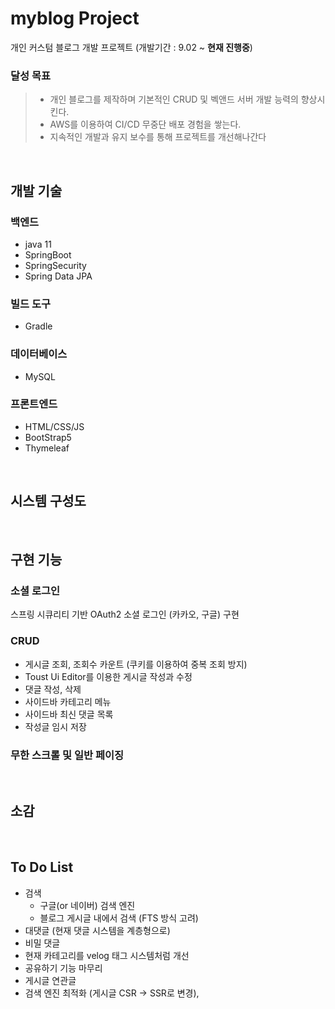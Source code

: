 # myblog Project

개인 커스텀 블로그 개발 프로젝트 (개발기간 : 9.02 ~ <b>현재 진행중</b>)

### 달성 목표
>- 개인 블로그를 제작하며 기본적인 CRUD 및 벡앤드 서버 개발 능력의 향상시킨다. 
>- AWS를 이용하여 CI/CD 무중단 배포 경험을 쌓는다. 
>- 지속적인 개발과 유지 보수를 통해 프로젝트를 개선해나간다

<br>

## 개발 기술
### 백엔드
- java 11
- SpringBoot 
- SpringSecurity
- Spring Data JPA

### 빌드 도구
- Gradle

### 데이터베이스
- MySQL

### 프론트엔드
- HTML/CSS/JS
- BootStrap5
- Thymeleaf

<br>

## 시스템 구성도

<br>

## 구현 기능

### 소셜 로그인
스프링 시큐리티 기반 OAuth2 소셜 로그인 (카카오, 구글) 구현

### CRUD
- 게시글 조회, 조회수 카운트 (쿠키를 이용하여 중복 조회 방지)
- Toust Ui Editor를 이용한 게시글 작성과 수정
- 댓글 작성, 삭제
- 사이드바 카테고리 메뉴
- 사이드바 최신 댓글 목록
- 작성글 임시 저장

### 무한 스크롤 및 일반 페이징

<br>

## 소감

<br>

## To Do List
- 검색
  -  구글(or 네이버) 검색 엔진
  -  블로그 게시글 내에서 검색 (FTS 방식 고려)
- 대댓글 (현재 댓글 시스템을 계층형으로)
- 비밀 댓글
- 현재 카테고리를 velog 태그 시스템처럼 개선
- 공유하기 기능 마무리
- 게시글 연관글 
- 검색 엔진 최적화 (게시글 CSR -> SSR로 변경),

